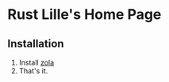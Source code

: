 # Rust Lille's Home Page

## Installation
1) Install [zola](https://www.getzola.org/documentation/getting-started/installation/)
2) That's it.
